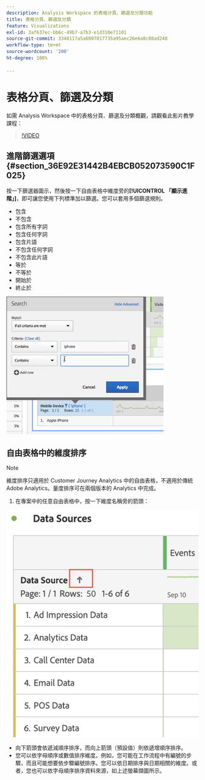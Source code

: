 ```yaml
---
description: Analysis Workspace 的表格分頁、篩選及分類功能
title: 表格分頁、篩選及分類
feature: Visualizations
exl-id: 3af637ec-bb6c-49b7-a7b3-e1d310e71101
source-git-commit: 3348117a5a6007017735a95aec26e6a8c88ad248
workflow-type: tm+mt
source-wordcount: '200'
ht-degree: 100%

---
```


# 表格分頁、篩選及分類

如需 Analysis Workspace 中的表格分頁、篩選及分類概觀，請觀看此影片教學課程：

>[!VIDEO](https://video.tv.adobe.com/v/23968)

## 進階篩選選項 {#section_36E92E31442B4EBCB052073590C1F025}

按一下篩選器圖示，然後按一下自由表格中維度旁的&#x200B;**[!UICONTROL 「顯示進階」]**，即可讓您使用下列標準加以篩選。您可以套用多個篩選規則。

* 包含
* 不包含
* 包含所有字詞
* 包含任何字詞
* 包含片語
* 不包含任何字詞
* 不包含此片語
* 等於
* 不等於
* 開始於
* 終止於

![](assets/advanced-filter.png)

## 自由表格中的維度排序

>[!NOTE]
>
>維度排序只適用於 Customer Journey Analytics 中的自由表格，不適用於傳統 Adobe Analytics。量度排序可在兩個版本的 Analytics 中完成。

1. 在專案中的任意自由表格中，按一下維度名稱旁的箭頭：

![](assets/sort-dimensions.png)

* 向下箭頭會依遞減順序排序，而向上箭頭（預設值）則依遞增順序排序。
* 您可以依字母順序或數值排序維度。例如，您可能在工作流程中有編號的步驟，而且可能想要依步驟編號排序。您可以依日期排序與日期相關的維度。或者，您也可以依字母順序排序資料來源，如上述螢幕擷圖所示。
